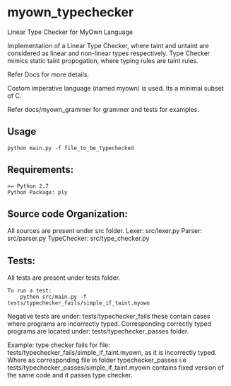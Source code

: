 # myown_typechecker
Linear Type Checker for MyOwn Language

Implementation of a Linear Type Checker, where taint and untaint are considered as linear and non-linear types respectively. Type Checker mimics static taint propogation, where typing rules are taint rules.

Refer Docs for more details.

Costom imperative language (named myown) is used. Its a minimal subset of C.

Refer docs/myown_grammer for grammer and tests for examples.

## Usage
	python main.py -f file_to_be_typechecked

## Requirements:
	>= Python 2.7
	Python Package: ply  
	
## Source code Organization:
All sources are present under src folder.
Lexer: src/lexer.py
Parser: src/parser.py
TypeChecker: src/type_checker.py
    
## Tests:
All tests are present under tests folder.
    
	To run a test:
    	python src/main.py -f tests/typechecker_fails/simple_if_taint.myown
    
Negative tests are under: tests/typechecker_fails these contain cases where programs are incorrectly typed. 
Corresponding correctly typed programs are located under: tests/typechecker_passes folder.
    
Example: type checker fails for file: tests/typechecker_fails/simple_if_taint.myown, as it is incorrectly typed. Where as corresponding file in folder typechecker_passes i.e tests/typechecker_passes/simple_if_taint.myown contains fixed version of the same code and it passes type checker.
	
